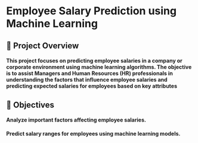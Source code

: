 # Employee Salary Prediction using Machine Learning
## 📌 Project Overview
#### This project focuses on predicting employee salaries in a company or corporate environment using machine learning algorithms. The objective is to assist Managers and Human Resources (HR) professionals in understanding the factors that influence employee salaries and predicting expected salaries for employees based on key attributes
## 🎯 Objectives
#### Analyze important factors affecting employee salaries.
#### Predict salary ranges for employees using machine learning models.
